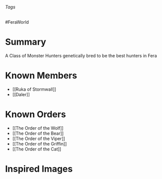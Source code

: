 ###### Tags

#FeraWorld

# Summary

A Class of Monster Hunters genetically bred to be the best hunters in Fera

# Known Members
- [[Ruka of Stormwall]]
- [[Daler]]

# Known Orders
- [[The Order of the Wolf]]
- [[The Order of the Bear]]
- [[The Order of the Viper]]
- [[The Order of the Griffin]]
- [[The Order of the Cat]]

# Inspired Images
